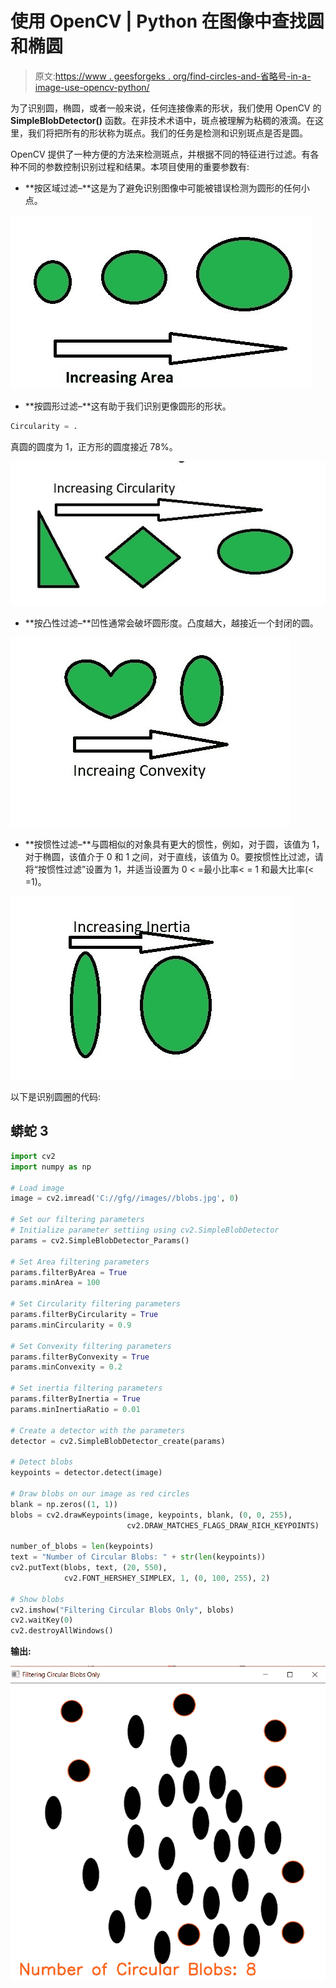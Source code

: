 # 使用 OpenCV | Python 在图像中查找圆和椭圆

> 原文:[https://www . geesforgeks . org/find-circles-and-省略号-in-a-image-use-opencv-python/](https://www.geeksforgeeks.org/find-circles-and-ellipses-in-an-image-using-opencv-python/)

为了识别圆，椭圆，或者一般来说，任何连接像素的形状，我们使用 OpenCV 的 **SimpleBlobDetector()** 函数。在非技术术语中，斑点被理解为粘稠的液滴。在这里，我们将把所有的形状称为斑点。我们的任务是检测和识别斑点是否是圆。

OpenCV 提供了一种方便的方法来检测斑点，并根据不同的特征进行过滤。有各种不同的参数控制识别过程和结果。本项目使用的重要参数有:

*   **按区域过滤–**这是为了避免识别图像中可能被错误检测为圆形的任何小点。

![](img/d4c42e0e11effc2bdd0ada153482e8bb.png)

*   **按圆形过滤–**这有助于我们识别更像圆形的形状。

```py
Circularity = . 
```

真圆的圆度为 1，正方形的圆度接近 78%。

![](img/9c7f745478b9e5cfa147790e86fbaeec.png)

*   **按凸性过滤–**凹性通常会破坏圆形度。凸度越大，越接近一个封闭的圆。

![](img/a643b5a5ef4bf8e8a596ffa7ef5363db.png)

*   **按惯性过滤–**与圆相似的对象具有更大的惯性，例如，对于圆，该值为 1，对于椭圆，该值介于 0 和 1 之间，对于直线，该值为 0。要按惯性比过滤，请将“按惯性过滤”设置为 1，并适当设置为 0 < =最小比率< = 1 和最大比率(< =1)。

![](img/f4b11eaf3a19bb9f1e75bf9c09c0efd1.png)

以下是识别圆圈的代码:

## 蟒蛇 3

```py
import cv2
import numpy as np

# Load image
image = cv2.imread('C://gfg//images//blobs.jpg', 0)

# Set our filtering parameters
# Initialize parameter settiing using cv2.SimpleBlobDetector
params = cv2.SimpleBlobDetector_Params()

# Set Area filtering parameters
params.filterByArea = True
params.minArea = 100

# Set Circularity filtering parameters
params.filterByCircularity = True
params.minCircularity = 0.9

# Set Convexity filtering parameters
params.filterByConvexity = True
params.minConvexity = 0.2

# Set inertia filtering parameters
params.filterByInertia = True
params.minInertiaRatio = 0.01

# Create a detector with the parameters
detector = cv2.SimpleBlobDetector_create(params)

# Detect blobs
keypoints = detector.detect(image)

# Draw blobs on our image as red circles
blank = np.zeros((1, 1))
blobs = cv2.drawKeypoints(image, keypoints, blank, (0, 0, 255),
                          cv2.DRAW_MATCHES_FLAGS_DRAW_RICH_KEYPOINTS)

number_of_blobs = len(keypoints)
text = "Number of Circular Blobs: " + str(len(keypoints))
cv2.putText(blobs, text, (20, 550),
            cv2.FONT_HERSHEY_SIMPLEX, 1, (0, 100, 255), 2)

# Show blobs
cv2.imshow("Filtering Circular Blobs Only", blobs)
cv2.waitKey(0)
cv2.destroyAllWindows()
```

**输出:**

![](img/0d6bceb94f8dd315076baa860296cace.png)